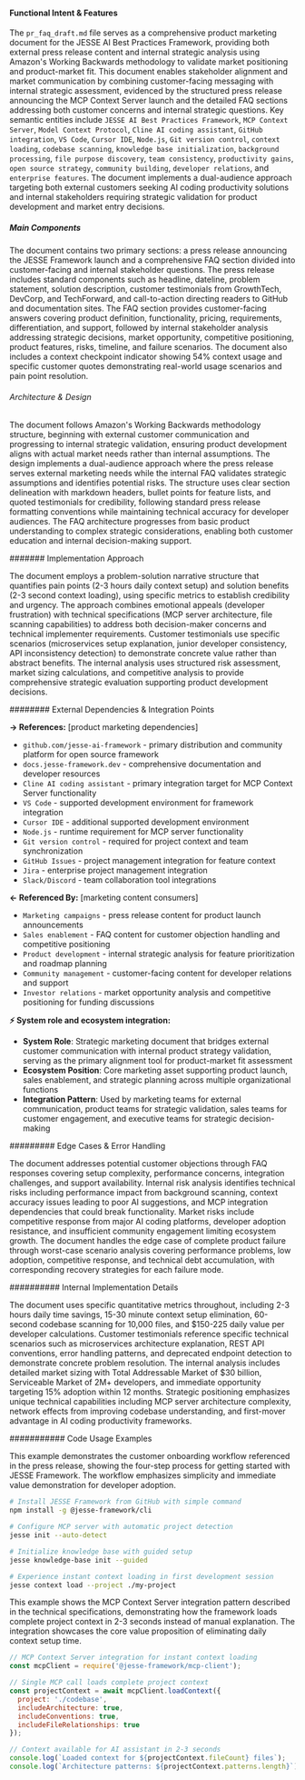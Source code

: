 <!-- CACHE_METADATA_START -->
<!-- Source File: {PROJECT_ROOT}/working_backwards/current/pr_faq_draft.md -->
<!-- Cached On: 2025-07-05T20:44:07.193981 -->
<!-- Source Modified: 2025-06-26T15:47:20.913623 -->
<!-- Cache Version: 1.0 -->
<!-- CACHE_METADATA_END -->

#### Functional Intent & Features

The `pr_faq_draft.md` file serves as a comprehensive product marketing document for the JESSE AI Best Practices Framework, providing both external press release content and internal strategic analysis using Amazon's Working Backwards methodology to validate market positioning and product-market fit. This document enables stakeholder alignment and market communication by combining customer-facing messaging with internal strategic assessment, evidenced by the structured press release announcing the MCP Context Server launch and the detailed FAQ sections addressing both customer concerns and internal strategic questions. Key semantic entities include `JESSE AI Best Practices Framework`, `MCP Context Server`, `Model Context Protocol`, `Cline AI coding assistant`, `GitHub integration`, `VS Code`, `Cursor IDE`, `Node.js`, `Git version control`, `context loading`, `codebase scanning`, `knowledge base initialization`, `background processing`, `file purpose discovery`, `team consistency`, `productivity gains`, `open source strategy`, `community building`, `developer relations`, and `enterprise features`. The document implements a dual-audience approach targeting both external customers seeking AI coding productivity solutions and internal stakeholders requiring strategic validation for product development and market entry decisions.

##### Main Components

The document contains two primary sections: a press release announcing the JESSE Framework launch and a comprehensive FAQ section divided into customer-facing and internal stakeholder questions. The press release includes standard components such as headline, dateline, problem statement, solution description, customer testimonials from GrowthTech, DevCorp, and TechForward, and call-to-action directing readers to GitHub and documentation sites. The FAQ section provides customer-facing answers covering product definition, functionality, pricing, requirements, differentiation, and support, followed by internal stakeholder analysis addressing strategic decisions, market opportunity, competitive positioning, product features, risks, timeline, and failure scenarios. The document also includes a context checkpoint indicator showing 54% context usage and specific customer quotes demonstrating real-world usage scenarios and pain point resolution.

###### Architecture & Design

The document follows Amazon's Working Backwards methodology structure, beginning with external customer communication and progressing to internal strategic validation, ensuring product development aligns with actual market needs rather than internal assumptions. The design implements a dual-audience approach where the press release serves external marketing needs while the internal FAQ validates strategic assumptions and identifies potential risks. The structure uses clear section delineation with markdown headers, bullet points for feature lists, and quoted testimonials for credibility, following standard press release formatting conventions while maintaining technical accuracy for developer audiences. The FAQ architecture progresses from basic product understanding to complex strategic considerations, enabling both customer education and internal decision-making support.

####### Implementation Approach

The document employs a problem-solution narrative structure that quantifies pain points (2-3 hours daily context setup) and solution benefits (2-3 second context loading), using specific metrics to establish credibility and urgency. The approach combines emotional appeals (developer frustration) with technical specifications (MCP server architecture, file scanning capabilities) to address both decision-maker concerns and technical implementer requirements. Customer testimonials use specific scenarios (microservices setup explanation, junior developer consistency, API inconsistency detection) to demonstrate concrete value rather than abstract benefits. The internal analysis uses structured risk assessment, market sizing calculations, and competitive analysis to provide comprehensive strategic evaluation supporting product development decisions.

######## External Dependencies & Integration Points

**→ References:** [product marketing dependencies]
- `github.com/jesse-ai-framework` - primary distribution and community platform for open source framework
- `docs.jesse-framework.dev` - comprehensive documentation and developer resources
- `Cline AI coding assistant` - primary integration target for MCP Context Server functionality
- `VS Code` - supported development environment for framework integration
- `Cursor IDE` - additional supported development environment
- `Node.js` - runtime requirement for MCP server functionality
- `Git version control` - required for project context and team synchronization
- `GitHub Issues` - project management integration for feature context
- `Jira` - enterprise project management integration
- `Slack/Discord` - team collaboration tool integrations

**← Referenced By:** [marketing content consumers]
- `Marketing campaigns` - press release content for product launch announcements
- `Sales enablement` - FAQ content for customer objection handling and competitive positioning
- `Product development` - internal strategic analysis for feature prioritization and roadmap planning
- `Community management` - customer-facing content for developer relations and support
- `Investor relations` - market opportunity analysis and competitive positioning for funding discussions

**⚡ System role and ecosystem integration:**
- **System Role**: Strategic marketing document that bridges external customer communication with internal product strategy validation, serving as the primary alignment tool for product-market fit assessment
- **Ecosystem Position**: Core marketing asset supporting product launch, sales enablement, and strategic planning across multiple organizational functions
- **Integration Pattern**: Used by marketing teams for external communication, product teams for strategic validation, sales teams for customer engagement, and executive teams for strategic decision-making

######### Edge Cases & Error Handling

The document addresses potential customer objections through FAQ responses covering setup complexity, performance concerns, integration challenges, and support availability. Internal risk analysis identifies technical risks including performance impact from background scanning, context accuracy issues leading to poor AI suggestions, and MCP integration dependencies that could break functionality. Market risks include competitive response from major AI coding platforms, developer adoption resistance, and insufficient community engagement limiting ecosystem growth. The document handles the edge case of complete product failure through worst-case scenario analysis covering performance problems, low adoption, competitive response, and technical debt accumulation, with corresponding recovery strategies for each failure mode.

########## Internal Implementation Details

The document uses specific quantitative metrics throughout, including 2-3 hours daily time savings, 15-30 minute context setup elimination, 60-second codebase scanning for 10,000 files, and $150-225 daily value per developer calculations. Customer testimonials reference specific technical scenarios such as microservices architecture explanation, REST API conventions, error handling patterns, and deprecated endpoint detection to demonstrate concrete problem resolution. The internal analysis includes detailed market sizing with Total Addressable Market of $30 billion, Serviceable Market of 2M+ developers, and immediate opportunity targeting 15% adoption within 12 months. Strategic positioning emphasizes unique technical capabilities including MCP server architecture complexity, network effects from improving codebase understanding, and first-mover advantage in AI coding productivity frameworks.

########### Code Usage Examples

This example demonstrates the customer onboarding workflow referenced in the press release, showing the four-step process for getting started with JESSE Framework. The workflow emphasizes simplicity and immediate value demonstration for developer adoption.

```bash
# Install JESSE Framework from GitHub with simple command
npm install -g @jesse-framework/cli

# Configure MCP server with automatic project detection
jesse init --auto-detect

# Initialize knowledge base with guided setup
jesse knowledge-base init --guided

# Experience instant context loading in first development session
jesse context load --project ./my-project
```

This example shows the MCP Context Server integration pattern described in the technical specifications, demonstrating how the framework loads complete project context in 2-3 seconds instead of manual explanation. The integration showcases the core value proposition of eliminating daily context setup time.

```javascript
// MCP Context Server integration for instant context loading
const mcpClient = require('@jesse-framework/mcp-client');

// Single MCP call loads complete project context
const projectContext = await mcpClient.loadContext({
  project: './codebase',
  includeArchitecture: true,
  includeConventions: true,
  includeFileRelationships: true
});

// Context available for AI assistant in 2-3 seconds
console.log(`Loaded context for ${projectContext.fileCount} files`);
console.log(`Architecture patterns: ${projectContext.patterns.length}`);
```